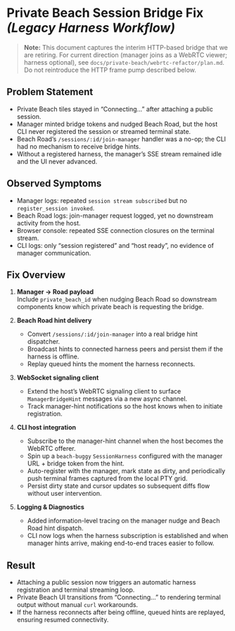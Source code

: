 # Private Beach Session Bridge Fix *(Legacy Harness Workflow)*

> **Note:** This document captures the interim HTTP-based bridge that we are retiring. For current direction (manager joins as a WebRTC viewer; harness optional), see `docs/private-beach/webrtc-refactor/plan.md`. Do not reintroduce the HTTP frame pump described below.

## Problem Statement
- Private Beach tiles stayed in “Connecting…” after attaching a public session.
- Manager minted bridge tokens and nudged Beach Road, but the host CLI never registered the session or streamed terminal state.
- Beach Road’s `/sessions/:id/join-manager` handler was a no-op; the CLI had no mechanism to receive bridge hints.
- Without a registered harness, the manager’s SSE stream remained idle and the UI never advanced.

## Observed Symptoms
- Manager logs: repeated `session stream subscribed` but no `register_session invoked`.
- Beach Road logs: join-manager request logged, yet no downstream activity from the host.
- Browser console: repeated SSE connection closures on the terminal stream.
- CLI logs: only “session registered” and “host ready”, no evidence of manager communication.

## Fix Overview
1. **Manager → Road payload**  
   Include `private_beach_id` when nudging Beach Road so downstream components know which private beach is requesting the bridge.

2. **Beach Road hint delivery**  
   - Convert `/sessions/:id/join-manager` into a real bridge hint dispatcher.  
   - Broadcast hints to connected harness peers and persist them if the harness is offline.  
   - Replay queued hints the moment the harness reconnects.

3. **WebSocket signaling client**  
   - Extend the host’s WebRTC signaling client to surface `ManagerBridgeHint` messages via a new async channel.
   - Track manager-hint notifications so the host knows when to initiate registration.

4. **CLI host integration**  
   - Subscribe to the manager-hint channel when the host becomes the WebRTC offerer.
   - Spin up a `beach-buggy` `SessionHarness` configured with the manager URL + bridge token from the hint.
   - Auto-register with the manager, mark state as dirty, and periodically push terminal frames captured from the local PTY grid.
   - Persist dirty state and cursor updates so subsequent diffs flow without user intervention.

5. **Logging & Diagnostics**  
   - Added information-level tracing on the manager nudge and Beach Road hint dispatch.  
   - CLI now logs when the harness subscription is established and when manager hints arrive, making end-to-end traces easier to follow.

## Result
- Attaching a public session now triggers an automatic harness registration and terminal streaming loop.
- Private Beach UI transitions from “Connecting…” to rendering terminal output without manual `curl` workarounds.
- If the harness reconnects after being offline, queued hints are replayed, ensuring resumed connectivity.
